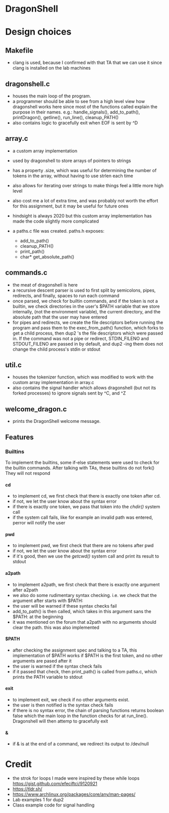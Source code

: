 # DragonShell

# Design choices

## Makefile
 - clang is used, because I confirmed with that TA that we can use it since clang
   is installed on the lab machines

## dragonshell.c
- houses the main loop of the program.
- a programmer should be able to see from a high level view how dragonshell works here  since most of the functions called explain the purpose in their names.
  e.g.: handle_signals(), add_to_path(), printDragon(), getline(), run_line(), cleanup_PATH()
- also contains logic to gracefully exit when EOF is sent by ^D

## array.c
- a custom array implementation
- used by dragonshell to store arrays of pointers to strings
- has a property .size, which was useful for determining the number of tokens in the
  array, without having to use strlen each time
- also allows for iterating over strings to make things feel a little more high level
- also cost me a lot of extra time, and was probably not worth the effort for this
  assignment, but it may be useful for future ones
- hindsight is always 2020 but this custom array implementation has made the
  code slightly more complicated

- a paths.c file was created. paths.h exposes:
	- add_to_path()
	- cleanup_PATH()
	- print_path()
	- char* get_absolute_path()

## commands.c
- the meat of dragonshell is here
- a recursive descent parser is used to first split by semicolons, pipes, redirects,
  and finally, spaces to run each command
- once parsed, we check for builtin commands, and if the token is not a builtin,
  we check directories in the user's $PATH variable that we store internally,
  (not the environment variable), the current directory, and the absolute path that
  the user may have entered
- for pipes and redirects, we create the file descriptors before running the program
  and pass them to the exec_from_path() function, which forks to get a child
  process, then dup2 's the file descriptors which were passed in. If the command
  was not a pipe or redirect, STDIN_FILENO and STDOUT_FILENO are passed in by
  default, and dup2 -ing them does not change the child process's stdin or stdout

## util.c
- houses the tokenizer function, which was modified to work with the custom
  array implementation in array.c
- also contains the signal handler which allows dragonshell (but not its forked 
  processes) to ignore signals sent by ^C, and ^Z

## welcome_dragon.c
- prints the DragonShell welcome message.


## Features

### Builtins
 
To implement the builtins, some if-else statements were used to check for the builtin
commands. After talking with TAs, these builtins do not fork()
They will not respond 

#### cd
- to implement cd, we first check that there is exactly one token after cd.
- if not, we let the user know about the syntax error
- if there is exactly one token, we pass that token into the *chdir()* system call
- if the system call fails, like for example an invalid path was entered, perror
  will notify the user

#### pwd
- to implement pwd, we first check that there are no tokens after pwd
- if not, we let the user know about the syntax error
- if it's good, then we use the *getcwd()* system call and print its result to stdout

#### a2path
- to implement a2path, we first check that there is exactly one argument after a2path
- we also do some rudimentary syntax checking. i.e. we check that the argument after
  starts with $PATH:
- the user will be warned if these syntax checks fail
- add_to_path() is then called, which takes in this argument sans the $PATH: at the
  beginning
- it was mentioned on the forum that a2path with no arguments should clear the path. this was also implemented

#### $PATH
- after checking the assignment spec and talking to a TA, this implementation of $PATH
  works if $PATH is the first token, and no other arguments are pased after it
- the user is warned if the syntax check fails
- if it passed that check, then print_path() is called from paths.c, which prints the
  PATH variable to stdout

#### exit
- to implement exit, we check if no other arguments exist.  
- the user is then notified is the syntax check fails
- if there is no syntax error, the chain of parsing functions returns boolean false
  which the main loop in the function checks for at run_line().
  Dragonshell will then attemp to gracefully exit

#### &
- if & is at the end of a command, we redirect its output to /dev/null 



# Credit
- the strok for loops I made were inspired by these while loops https://gist.github.com/efeciftci/9120921
- https://tldr.sh/
- https://www.archlinux.org/packages/core/any/man-pages/
- Lab examples 1 for dup2
- Class example code for signal handling

